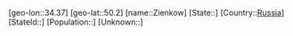 ﻿---
location: [50.2,34.37]
type: City
tags:
- geo/City


SpocWebEntityId: 35828
isDeleted: false
confidential: public

---
[geo-lon::34.37]
[geo-lat::50.2]
[name::Zienkow]
[State::]
[Country::[Russia](geo/Continent/Europe/Russia.md)]
[StateId::]
[Population::]
[Unknown::]

